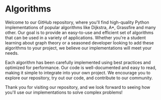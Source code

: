 # Algorithms
Welcome to our GitHub repository, where you'll find high-quality Python implementations of popular algorithms like Dijkstra, A*, Grassfire and many other.
Our goal is to provide an easy-to-use and efficient set of algorithms that can be used in a variety of applications. Whether you're a student learning about graph theory or a seasoned developer looking to add these algorithms to your project, we believe our implementations will meet your needs.

Each algorithm has been carefully implemented using best practices and optimized for performance. Our code is well-documented and easy to read, making it simple to integrate into your own project. We encourage you to explore our repository, try out our code, and contribute to our community.

Thank you for visiting our repository, and we look forward to seeing how you'll use our implementations to solve complex problems!
